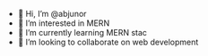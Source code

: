 - 👋 Hi, I’m @abjunor
- 👀 I’m interested in MERN
- 🌱 I’m currently learning MERN stac
- 💞️ I’m looking to collaborate on web development


<!---
abjunor/abjunor is a ✨ special ✨ repository because its `README.md` (this file) appears on your GitHub profile.
You can click the Preview link to take a look at your changes.
--->
